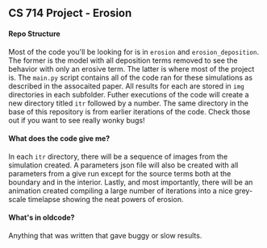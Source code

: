 ## CS 714 Project - Erosion

#### Repo Structure

Most of the code you'll be looking for is in `erosion` and 
`erosion_deposition`. The former is the model with all deposition
terms removed to see the behavior with only an erosive term. The 
latter is where most of the project is. The `main.py` script 
contains all of the code ran for these simulations as described 
in the assocaited paper. All results for each are stored in `img` 
directories in each subfolder. Futher executions of the code will 
create a new directory titled `itr` followed by a number. The 
same directory in the base of this repository is from earlier 
iterations of the code. Check those out if you want to see really 
wonky bugs!

#### What does the code give me?

In each `itr` directory, there will be a sequence of images from 
the simulation created. A parameters json file will also be created 
with all parameters from a give run except for the source terms both 
at the boundary and in the interior. Lastly, and most importantly, 
there will be an animation created compiling a large number of 
iterations into a nice grey-scale timelapse showing the neat powers
of erosion.

#### What's in oldcode?

Anything that was written that gave buggy or slow results.
